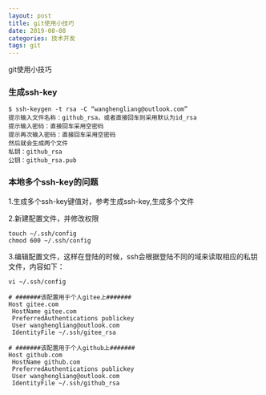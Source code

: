 ```yaml
---
layout: post
title: git使用小技巧
date: 2019-08-08
categories: 技术开发
tags: git
---
```

git使用小技巧

### 生成ssh-key

```
$ ssh-keygen -t rsa -C “wanghengliang@outlook.com”
提示输入文件名称：github_rsa，或者直接回车则采用默认为id_rsa
提示输入密码：直接回车采用空密码
提示再次输入密码：直接回车采用空密码
然后就会生成两个文件
私钥：github_rsa
公钥：github_rsa.pub
```

### 本地多个ssh-key的问题

1.生成多个ssh-key键值对，参考生成ssh-key,生成多个文件

2.新建配置文件，并修改权限

```
touch ~/.ssh/config
chmod 600 ~/.ssh/config
```

3.编辑配置文件，这样在登陆的时候，ssh会根据登陆不同的域来读取相应的私钥文件，内容如下：

```
vi ~/.ssh/config

# #######该配置用于个人gitee上#######
Host gitee.com
 HostName gitee.com
 PreferredAuthentications publickey
 User wanghengliang@outlook.com
 IdentityFile ~/.ssh/gitee_rsa

# #######该配置用于个人github上#######
Host github.com
 HostName github.com
 PreferredAuthentications publickey
 User wanghengliang@outlook.com
 IdentityFile ~/.ssh/github_rsa
```